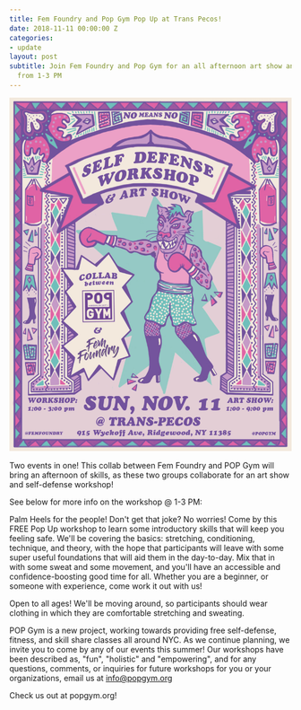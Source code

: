 ```yaml
---
title: Fem Foundry and Pop Gym Pop Up at Trans Pecos!
date: 2018-11-11 00:00:00 Z
categories:
- update
layout: post
subtitle: Join Fem Foundry and Pop Gym for an all afternoon art show and workshop
  from 1-3 PM
---
```


![Pop Gym and Fem Foundry](/assets/PopGymSelfDefenseWorkshop.jpg)

Two events in one! This collab between Fem Foundry and POP Gym will bring an afternoon of skills, as these two groups collaborate for an art show and self-defense workshop!

See below for more info on the workshop @ 1-3 PM:

Palm Heels for the people! Don't get that joke? No worries! Come by this FREE Pop Up workshop to learn some introductory skills that will keep you feeling safe. We'll be covering the basics: stretching, conditioning, technique, and theory, with the hope that participants will leave with some super useful foundations that will aid them in the day-to-day. Mix that in with some sweat and some movement, and you'll have an accessible and confidence-boosting good time for all. Whether you are a beginner, or someone with experience, come work it out with us!

Open to all ages! We'll be moving around, so participants should wear clothing in which they are comfortable stretching and sweating.

POP Gym is a new project, working towards providing free self-defense, fitness, and skill share classes all around NYC. As we continue planning, we invite you to come by any of our events this summer! Our workshops have been described as, "fun", "holistic" and "empowering", and for any questions, comments, or inquiries for future workshops for you or your organizations, email us at info@popgym.org

Check us out at popgym.org!
